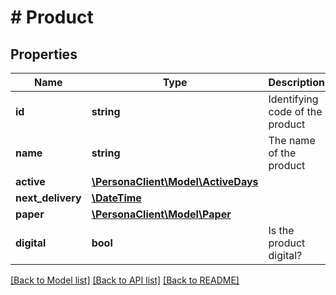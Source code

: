 # # Product

## Properties

Name | Type | Description | Notes
------------ | ------------- | ------------- | -------------
**id** | **string** | Identifying code of the product | 
**name** | **string** | The name of the product | 
**active** | [**\PersonaClient\Model\ActiveDays**](ActiveDays.md) |  | 
**next_delivery** | [**\DateTime**](\DateTime.md) |  | [optional] 
**paper** | [**\PersonaClient\Model\Paper**](Paper.md) |  | 
**digital** | **bool** | Is the product digital? | 

[[Back to Model list]](../../README.md#documentation-for-models) [[Back to API list]](../../README.md#documentation-for-api-endpoints) [[Back to README]](../../README.md)


